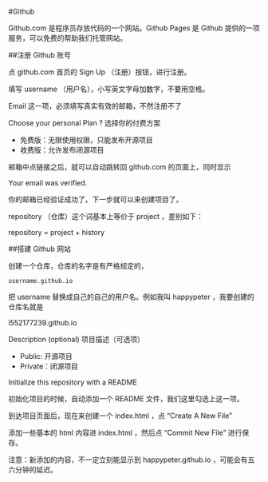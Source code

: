 #Github

Github.com 是程序员存放代码的一个网站。Github Pages 是 Github 提供的一项服务，可以免费的帮助我们托管网站。

##注册 Github 账号

点 github.com 首页的 Sign Up （注册）按钮，进行注册。

填写 username （用户名），小写英文字母加数字，不要用空格。

Email 这一项，必须填写真实有效的邮箱，不然注册不了

Choose your personal Plan ? 选择你的付费方案

 - 免费版：无限使用权限，只能发布开源项目
 - 收费版：允许发布闭源项目

邮箱中点链接之后，就可以自动跳转回 github.com 的页面上，同时显示

Your email was verified.

你的邮箱已经验证成功了。下一步就可以来创建项目了。

repository （仓库）这个词基本上等价于 project ，差别如下：

repository = project + history

##搭建 Github 网站

创建一个仓库，仓库的名字是有严格规定的，
```
username.github.io
```
把 username 替换成自己的自己的用户名。例如我叫 happypeter ，我要创建的仓库名就是

l552177239.github.io

Description (optional) 项目描述（可选项）

 - Public: 开源项目
 - Private：闭源项目

Initialize this repository with a README 

初始化项目的时候，自动添加一个 README 文件，我们这里勾选上这一项。

到达项目页面后，现在来创建一个 index.html ，点 “Create A New File”

添加一些基本的 html 内容进 index.html ，然后点 “Commit New File” 进行保存。

注意：新添加的内容，不一定立刻能显示到 happypeter.github.io ，可能会有五六分钟的延迟。